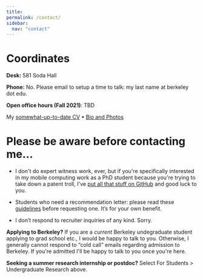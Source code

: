 ```yaml
---
title:
permalink: /contact/
sidebar:
  nav: "contact"
---
```

# Coordinates

**Desk:** 581 Soda Hall

**Phone:**  No. Please email to setup a time to talk: my last name at berkeley dot edu.

**Open office hours (Fall 2021)**: TBD

My [somewhat-up-to-date CV](https://docs.google.com/Doc?docid=0ARKnkWLvWBrTZGo4cnpzN18xMTU2c3c3ZGRn&hl=en_US)  •  [Bio and Photos](/bio)

# Please be aware before contacting me…

* I don't do expert witness work, ever, but if you're specifically interested in my mobile computing work as a PhD student because you're trying to take down a patent troll, I've [put all that stuff on GitHub](https://github.com/armandofox/glomop) and good luck to you.

* Students who need a recommendation letter: please read these [guidelines](http://www.armandofox.com/recommendation-letters) before requesting one. It’s for your own benefit.

* I don’t respond to recruiter inquiries of any kind. Sorry.

**Applying to Berkeley?** If you are a _current_ Berkeley undegraduate student applying to grad school etc., I would be happy to talk to you. Otherwise, I generally cannot respond to “cold call” emails regarding admission to Berkeley. If you're admitted I'll be happy to talk to you once you're here.

**Seeking a summer research internship or postdoc?** Select For Students > Undergraduate Research above.
